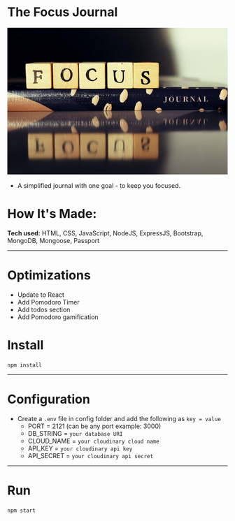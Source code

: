 # The Focus Journal
![](/public/imgs/focus-journal.jpeg)

- A simplified journal with one goal - to keep you focused.

# How It's Made:
**Tech used:** HTML, CSS, JavaScript, NodeJS, ExpressJS, Bootstrap, MongoDB, Mongoose, Passport

---
# Optimizations
- Update to React 
- Add Pomodoro Timer
- Add todos section
- Add Pomodoro gamification

# Install

`npm install`

---

# Configuration

- Create a `.env` file in config folder and add the following as `key = value`
  - PORT = 2121 (can be any port example: 3000)
  - DB_STRING = `your database URI`
  - CLOUD_NAME = `your cloudinary cloud name`
  - API_KEY = `your cloudinary api key`
  - API_SECRET = `your cloudinary api secret`

---

# Run

`npm start`

